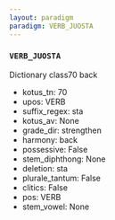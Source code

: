 ```yaml
---
layout: paradigm
paradigm: VERB_JUOSTA
---
```

### ` VERB_JUOSTA `

Dictionary class70 back
* kotus_tn: 70
* upos: VERB
* suffix_regex: sta
* kotus_av: None
* grade_dir: strengthen
* harmony: back
* possessive: False
* stem_diphthong: None
* deletion: sta
* plurale_tantum: False
* clitics: False
* pos: VERB
* stem_vowel: None
